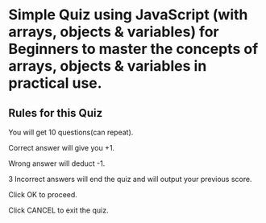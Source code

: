 # Simple Quiz using JavaScript (with arrays, objects & variables) for Beginners to master the concepts of arrays, objects & variables in practical use.

## Rules for this Quiz

You will get 10 questions(can repeat).

Correct answer will give you +1.

Wrong answer will deduct -1.

3 Incorrect answers will end the quiz and will output your previous score.

Click OK to proceed.

Click CANCEL to exit the quiz.
